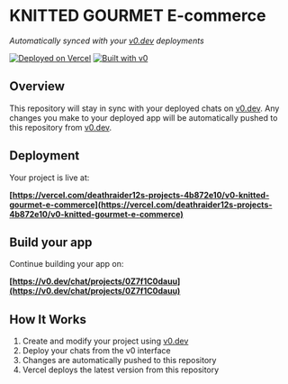 # KNITTED GOURMET E-commerce

*Automatically synced with your [v0.dev](https://v0.dev) deployments*

[![Deployed on Vercel](https://img.shields.io/badge/Deployed%20on-Vercel-black?style=for-the-badge&logo=vercel)](https://vercel.com/deathraider12s-projects-4b872e10/v0-knitted-gourmet-e-commerce)
[![Built with v0](https://img.shields.io/badge/Built%20with-v0.dev-black?style=for-the-badge)](https://v0.dev/chat/projects/0Z7f1C0dauu)

## Overview

This repository will stay in sync with your deployed chats on [v0.dev](https://v0.dev).
Any changes you make to your deployed app will be automatically pushed to this repository from [v0.dev](https://v0.dev).

## Deployment

Your project is live at:

**[https://vercel.com/deathraider12s-projects-4b872e10/v0-knitted-gourmet-e-commerce](https://vercel.com/deathraider12s-projects-4b872e10/v0-knitted-gourmet-e-commerce)**

## Build your app

Continue building your app on:

**[https://v0.dev/chat/projects/0Z7f1C0dauu](https://v0.dev/chat/projects/0Z7f1C0dauu)**

## How It Works

1. Create and modify your project using [v0.dev](https://v0.dev)
2. Deploy your chats from the v0 interface
3. Changes are automatically pushed to this repository
4. Vercel deploys the latest version from this repository
